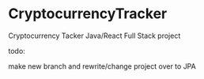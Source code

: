 # CryptocurrencyTracker

Cryptocurrency Tacker Java/React Full Stack project



todo:

make new branch and rewrite/change project over to JPA
